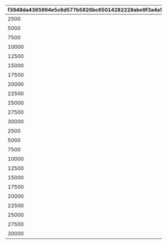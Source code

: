 |f3948da4365994e5c6d577b5826bc65014282228abe9f3a4a54741a0be80162e|32d2a2f1e47114adb19df2c8a0bcaa35e7c8ba9cfc59546b26e5429eece0e427|640c6e8c9ca16655ca8be28c2752f84f4ed58bbd91d845c4bd6b6c492d64e692|9e8f5f1d336f82fe9720b3bc2c30bd6ee4526c48992451088b77796eb2a82d4a|22dd6372090be80c729f9471a0f8924a77ceaf8aee51c1ceeda745bd9e9d2b64|4c6f59b9735a52c91b2614414019f55131c1404316f0c458b8625fb488a85dfb|9060e97db931c714336218825c6bf542eb89fdd1e65e73d7c0f3fcd08e2d5c2c|
| --- | --- | --- | --- | --- | --- | --- |
|2500|94002|累計スコアを2500pt 獲得しよう|12|1|50000|5126700|
|5000|94002|累計スコアを5000pt 獲得しよう|12|1|50000|0|
|7500|94002|累計スコアを7500pt 獲得しよう|12|1|50000|0|
|10000|2839|累計スコアを10000pt 獲得しよう|7|1|1|5126701|
|12500|94002|累計スコアを12500pt 獲得しよう|12|1|80000|0|
|15000|94002|累計スコアを15000pt 獲得しよう|12|1|80000|0|
|17500|94002|累計スコアを17500pt 獲得しよう|12|1|80000|0|
|20000|91002|累計スコアを20000pt 獲得しよう|8|1|25|5126702|
|22500|94002|累計スコアを22500pt 獲得しよう|12|1|100000|0|
|25000|94002|累計スコアを25000pt 獲得しよう|12|1|100000|0|
|27500|91002|累計スコアを27500pt 獲得しよう|8|1|100|0|
|30000|11001262|累計スコアを30000pt 獲得しよう|15|1|1|5126703|
|2500|94002|累計スコアを2500pt 獲得しよう|12|2|50000|5126710|
|5000|94002|累計スコアを5000pt 獲得しよう|12|2|50000|0|
|7500|94002|累計スコアを7500pt 獲得しよう|12|2|50000|0|
|10000|2840|累計スコアを10000pt 獲得しよう|7|2|1|5126711|
|12500|94002|累計スコアを12500pt 獲得しよう|12|2|80000|0|
|15000|94002|累計スコアを15000pt 獲得しよう|12|2|80000|0|
|17500|94002|累計スコアを17500pt 獲得しよう|12|2|80000|0|
|20000|91002|累計スコアを20000pt 獲得しよう|8|2|25|5126712|
|22500|94002|累計スコアを22500pt 獲得しよう|12|2|100000|0|
|25000|94002|累計スコアを25000pt 獲得しよう|12|2|100000|0|
|27500|91002|累計スコアを27500pt 獲得しよう|8|2|100|0|
|30000|11001263|累計スコアを30000pt 獲得しよう|15|2|1|5126713|